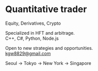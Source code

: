 <h1>Quantitative trader</h1>

Equity, Derivatives, Crypto

Specialized in HFT and arbitrage. </br>
C++, C#, Python, Node.js

Open to new strategies and opportunities. </br>
kgw8829@gmail.com

Seoul -> Tokyo -> New York -> Singapore

